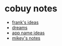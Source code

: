 # cobuy notes

- [frank's ideas](https://github.com/enspiral-root-systems/cobuy/blob/master/notes/franks-ideas.md)
- [dreams](https://github.com/enspiral-root-systems/cobuy/blob/master/notes/dreams.md)
- [app name ideas](https://github.com/enspiral-root-systems/cobuy/blob/master/notes/name-ideas.md)
- [mikey's notes](./mikey.md)
